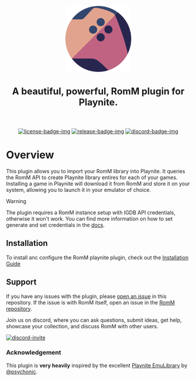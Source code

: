 <!-- trunk-ignore-all(markdownlint/MD033) -->
<!-- trunk-ignore(markdownlint/MD041) -->
<div align="center">

  <img src=".github/resources/isotipo.png" height="180px" width="auto" alt="romm-muos logo">
    <h3 style="font-size: 25px;">
    A beautiful, powerful, RomM plugin for Playnite.
  </h3>

<br>

[![license-badge-img]][license-badge]
[![release-badge-img]][release-badge]
[![discord-badge-img]][discord-badge]

<!-- [![wiki-badge-img]][wiki] -->

  </div>
</div>

# Overview

This plugin allows you to import your RomM library into Playnite. It queries the RomM API to create Playnite library entires for each of your games. Installing a game in Playnite will download it from RomM and store it on your system, allowing you to launch it in your emulator of choice.

> [!WARNING]
> The plugin requires a RomM instance setup with IGDB API credentials, otherwise it won't work. You can find more information on how to set generate and set credentials in the [docs](https://docs.romm.app/latest/Getting-Started/Generate-API-Keys/).

## Installation

To install anc configure the RomM playnite plugin, check out the [Installation Guide][docs-installation-guide]

## Support

If you have any issues with the plugin, please [open an issue](https://github.com/rommapp/playnite-plugin/issues/new) in this repository. If the issue is with RomM itself, open an issue in the [RomM repository](https://github.com/rommapp/romm/issues/new/choose).

Join us on discord, where you can ask questions, submit ideas, get help, showcase your collection, and discuss RomM with other users.

[![discord-invite]][discord-invite-url]

### Acknowledgement

This plugin is **very heavily** inspired by the excellent [Playnite EmuLibrary](https://github.com/psychonic/Playnite-EmuLibrary) by [@psychonic](https://github.com/psychonic).

<!-- Badges -->

[license-badge-img]: https://img.shields.io/github/license/rommapp/playnite-plugin?style=for-the-badge&color=a32d2a&kill_cache=2
[license-badge]: LICENSE
[release-badge-img]: https://img.shields.io/github/v/release/rommapp/playnite-plugin?style=for-the-badge&kill_cache=2
[release-badge]: https://github.com/rommapp/playnite-plugin/releases
[discord-badge-img]: https://img.shields.io/badge/discord-7289da?style=for-the-badge
[discord-badge]: https://discord.gg/P5HtHnhUDH

<!-- Links -->

[docs-installation-guide]: https://docs.romm.app/latest/Integrations/Playnite-plugin/
[discord-invite]: https://invidget.switchblade.xyz/P5HtHnhUDH
[discord-invite-url]: https://discord.gg/P5HtHnhUDH
